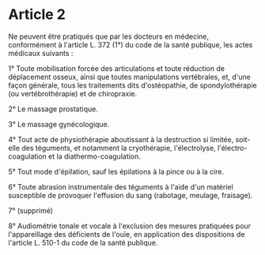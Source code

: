 # Article 2

Ne peuvent être pratiqués que par les docteurs en médecine, conformément à l'article L. 372 (1°) du code de la santé publique, les actes médicaux suivants :

1° Toute mobilisation forcée des articulations et toute réduction de déplacement osseux, ainsi que toutes manipulations vertébrales, et, d'une façon générale, tous les traitements dits d'ostéopathie, de spondylothérapie (ou vertébrothérapie) et de chiropraxie.

2° Le massage prostatique.

3° Le massage gynécologique.

4° Tout acte de physiothérapie aboutissant à la destruction si limitée, soit-elle des téguments, et notamment la cryothérapie, l'électrolyse, l'électro-coagulation et la diathermo-coagulation.

5° Tout mode d'épilation, sauf les épilations à la pince ou à la cire.

6° Toute abrasion instrumentale des téguments à l'aide d'un matériel susceptible de provoquer l'effusion du sang (rabotage, meulage, fraisage).

7° (supprimé)

8° Audiométrie tonale et vocale à l'exclusion des mesures pratiquées pour l'appareillage des déficients de l'ouïe, en application des dispositions de l'article L. 510-1 du code de la santé publique.
